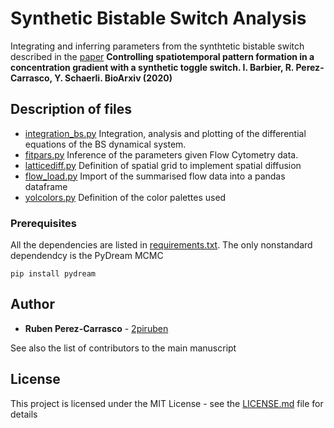 # Synthetic Bistable Switch Analysis

Integrating and inferring parameters from the synthtetic bistable switch described in the [paper](https://www.biorxiv.org/content/10.1101/849711v1) **Controlling spatiotemporal pattern formation in a concentration gradient with a synthetic toggle switch. I. Barbier, R. Perez-Carrasco, Y. Schaerli. BioArxiv (2020)**

## Description of files

* [integration_bs.py](integration_bs.py) Integration, analysis and plotting of the differential equations of the BS dynamical system.
* [fitpars.py](fitpars.py) Inference of the parameters given Flow Cytometry data. 
* [latticediff.py](latticediff.py) Definition of spatial grid to implement spatial diffusion
* [flow_load.py](flow_load.py) Import of the summarised flow data into a pandas dataframe 
* [yolcolors.py](yolcolors.py) Definition of the color palettes used

### Prerequisites

All the dependencies are listed in [requirements.txt](requirements.txt). The only nonstandard dependendcy is the PyDream MCMC

```
pip install pydream
```

## Author

* **Ruben Perez-Carrasco** - [2piruben](https://github.com/2piruben)

See also the list of contributors to the main manuscript

## License

This project is licensed under the MIT License - see the [LICENSE.md](LICENSE.md) file for details

    